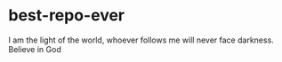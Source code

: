 # best-repo-ever
I am the light of the world, whoever follows me will never face darkness.
Believe in God